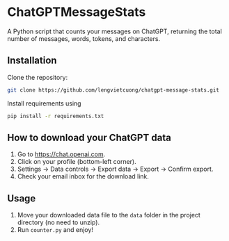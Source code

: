 # ChatGPTMessageStats
A Python script that counts your messages on ChatGPT, returning the total number of messages, words, tokens, and characters.

## Installation
Clone the repository:
```bash
git clone https://github.com/lengvietcuong/chatgpt-message-stats.git
```
Install requirements using
```bash
pip install -r requirements.txt
```

## How to download your ChatGPT data
1. Go to https://chat.openai.com.
2. Click on your profile (bottom-left corner).
3. Settings -> Data controls -> Export data -> Export -> Confirm export.
4. Check your email inbox for the download link.

## Usage
1. Move your downloaded data file to the `data` folder in the project directory (no need to unzip).
2. Run `counter.py` and enjoy!
